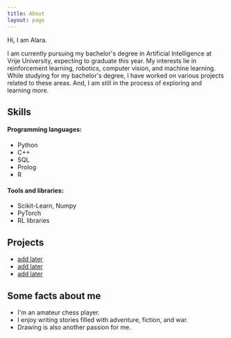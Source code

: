```yaml
---
title: About
layout: page
---
```



<p>Hi, I am Alara.</p>

<p>I am currently pursuing my bachelor's degree in Artificial Intelligence at Vrije University, expecting to graduate this year. My interests lie in reinforcement learning, robotics, computer vision, and machine learning. While studying for my bachelor's degree, I have worked on various projects related to these areas. And, I am still in the process of exploring and learning more. 
</p>

<h2>Skills</h2>
<h4>Programming languages:</h4>
<ul class="skill-list">
	<li>Python</li>
	<li>C++</li>
	<li>SQL</li>
	<li>Prolog</li>
	<li>R</li>
</ul>

<h4>Tools and libraries:</h4>
<ul class="skill-list">
	<li>Scikit-Learn, Numpy</li>
	<li>PyTorch</li>
	<li>RL libraries</li>
</ul>

<h2>Projects</h2>

<ul>
	<li><a href="https://github.com/">add later</a></li>
	<li><a href="https://github.com/">add later</a></li>
	<li><a href="https://github.com/">add later</a></li>
</ul>

<h2>Some facts about me</h2>
<ul class="skill-list">
	<li>I'm an amateur chess player.</li>
	<li>I enjoy writing stories filled with adventure, fiction, and war.</li>
	<li>Drawing is also another passion for me.</li>
</ul>

